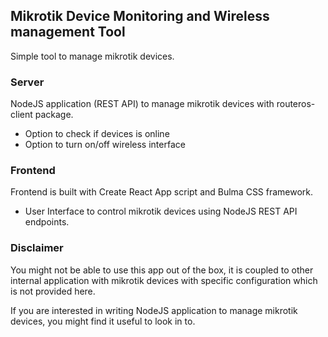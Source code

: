 ## Mikrotik Device Monitoring and Wireless management Tool

Simple tool to manage mikrotik devices.

### Server

NodeJS application (REST API) to manage mikrotik devices with routeros-client package.

- Option to check if devices is online
- Option to turn on/off wireless interface

### Frontend

Frontend is built with Create React App script and Bulma CSS framework.

- User Interface to control mikrotik devices using NodeJS REST API endpoints.

### Disclaimer

You might not be able to use this app out of the box, it is coupled to other internal application with mikrotik devices with specific configuration which is not provided here.

If you are interested in writing NodeJS application to manage mikrotik devices, you might find it useful to look in to.
